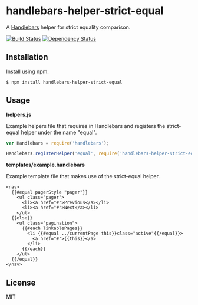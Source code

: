 # handlebars-helper-strict-equal

A [Handlebars][] helper for strict equality comparison.

[![Build Status][build-badge]][build-status]
[![Dependency Status][dep-badge]][dep-status]

## Installation

Install using npm:

    $ npm install handlebars-helper-strict-equal

## Usage

**helpers.js**

Example helpers file that requires in Handlebars and registers the strict-equal
helper under the name "equal".

```js
var Handlebars = require('handlebars');

Handlebars.registerHelper('equal', require('handlebars-helper-strict-equal'));
```

**templates/example.handlebars**

Example template file that makes use of the strict-equal helper.

```
<nav>
  {{#equal pagerStyle "pager"}}
    <ul class="pager">
      <li><a href="#">Previous</a></li>
      <li><a href="#">Next</a></li>
    </ul>
  {{else}}
    <ul class="pagination">
      {{#each linkablePages}}
        <li {{#equal ../currentPage this}}class="active"{{/equal}}>
          <a href="#">{{this}}</a>
        </li>
      {{/each}}
    </ul>
  {{/equal}}
</nav>
```

## License

MIT

[Handlebars]: http://handlebarsjs.com/
[build-badge]: https://img.shields.io/travis/jimf/handlebars-helper-strict-equal/master.svg
[build-status]: https://travis-ci.org/jimf/handlebars-helper-strict-equal
[dep-badge]: https://img.shields.io/david/jimf/handlebars-helper-strict-equal.svg
[dep-status]: https://david-dm.org/jimf/handlebars-helper-strict-equal
